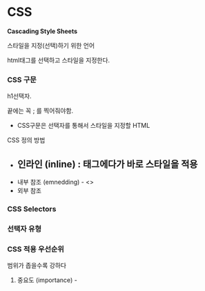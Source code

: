 # CSS

**Cascading Style Sheets**

스타일을 지정(선택)하기 위한 언어

html태그를 선택하고 스타일을 지정한다.

### CSS 구문

h1선택자.

끝에는 꼭 ; 를 찍어줘야함.

- CSS구문은 선택자를 통해서 스타일을 지정할 HTML

CSS 정의 방법

- 인라인 (inline) : 태그에다가 바로 스타일을 적용
    - 
- 내부 참조 (emnedding) - <>
- 외부 참조

### CSS Selectors

### 선택자 유형

### CSS 적용  우선순위

범위가 좁을수록 강하다

1. 중요도 (importance) -